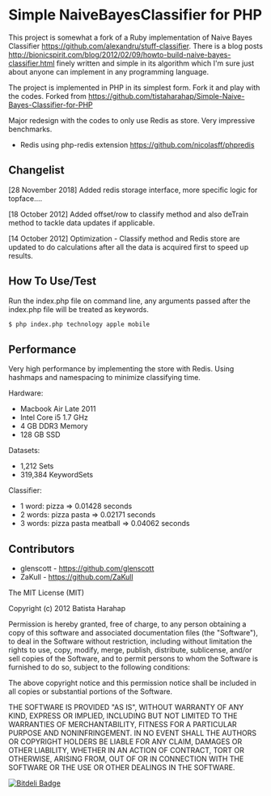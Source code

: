 # Simple NaiveBayesClassifier for PHP

This project is somewhat a fork of a Ruby implementation of Naive Bayes Classifier <https://github.com/alexandru/stuff-classifier>. There is a blog posts <http://bionicspirit.com/blog/2012/02/09/howto-build-naive-bayes-classifier.html> finely written and simple in its algorithm which I'm sure just about anyone can implement in any programming language.

The project is implemented in PHP in its simplest form. Fork it and play with the codes.
Forked from https://github.com/tistaharahap/Simple-Naive-Bayes-Classifier-for-PHP

Major redesign with the codes to only use Redis as store. Very impressive benchmarks.
- Redis using php-redis extension <https://github.com/nicolasff/phpredis>


## Changelist

[28 November 2018]
Added redis storage interface, more specific logic for topface....

[18 October 2012]
Added offset/row to classify method and also deTrain method to tackle data updates if applicable.

[14 October 2012]
Optimization - Classify method and Redis store are updated to do calculations after all the data is acquired first to speed up results.


## How To Use/Test

Run the index.php file on command line, any arguments passed after the index.php file will be treated as keywords.

```bash
$ php index.php technology apple mobile
```

## Performance

Very high performance by implementing the store with Redis. Using hashmaps and namespacing to minimize classifying time.

Hardware:
- Macbook Air Late 2011
- Intel Core i5 1.7 GHz
- 4 GB DDR3 Memory
- 128 GB SSD

Datasets:
- 1,212 Sets
- 319,384 KeywordSets

Classifier:
- 1 word: pizza => 0.01428 seconds
- 2 words: pizza pasta => 0.02171 seconds
- 3 words: pizza pasta meatball => 0.04062 seconds


## Contributors

- glenscott - https://github.com/glenscott
- ZaKull - https://github.com/ZaKull


The MIT License (MIT)

Copyright (c) 2012 Batista Harahap

Permission is hereby granted, free of charge, to any person obtaining a copy of this software and associated documentation files (the "Software"), to deal in the Software without restriction, including without limitation the rights to use, copy, modify, merge, publish, distribute, sublicense, and/or sell copies of the Software, and to permit persons to whom the Software is furnished to do so, subject to the following conditions:

The above copyright notice and this permission notice shall be included in all copies or substantial portions of the Software.

THE SOFTWARE IS PROVIDED "AS IS", WITHOUT WARRANTY OF ANY KIND, EXPRESS OR IMPLIED, INCLUDING BUT NOT LIMITED TO THE WARRANTIES OF MERCHANTABILITY, FITNESS FOR A PARTICULAR PURPOSE AND NONINFRINGEMENT. IN NO EVENT SHALL THE AUTHORS OR COPYRIGHT HOLDERS BE LIABLE FOR ANY CLAIM, DAMAGES OR OTHER LIABILITY, WHETHER IN AN ACTION OF CONTRACT, TORT OR OTHERWISE, ARISING FROM, OUT OF OR IN CONNECTION WITH THE SOFTWARE OR THE USE OR OTHER DEALINGS IN THE SOFTWARE.


[![Bitdeli Badge](https://d2weczhvl823v0.cloudfront.net/tistaharahap/simple-naive-bayes-classifier-for-php/trend.png)](https://bitdeli.com/free "Bitdeli Badge")

